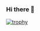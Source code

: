 ### Hi there 👋
[![trophy](https://github-profile-trophy.vercel.app/?username=Sahil-Jethwani&theme=dracula&no-bg=true&no-frame=true)](https://github.com/ryo-ma/github-profile-trophy)

<!--
**Sahil-Jethwani/Sahil-Jethwani** is a ✨ _special_ ✨ repository because its `README.md` (this file) appears on your GitHub profile.

Here are some ideas to get you started:

- 🔭 I’m currently working on ...
- 🌱 I’m currently learning ...
- 👯 I’m looking to collaborate on ...
- 🤔 I’m looking for help with ...
- 💬 Ask me about ...
- 📫 How to reach me: ...
- 😄 Pronouns: ...
- ⚡ Fun fact: ...
-->
